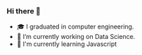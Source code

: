 ### Hi there 👋



- 🎓 I graduated in computer engineering.
- 🔭 I’m currently working on Data Science.
- 🌱 I'm currently learning Javascript



